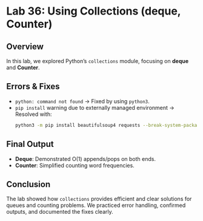 # Lab 36: Using Collections (deque, Counter)

## Overview
In this lab, we explored Python’s `collections` module, focusing on **deque** and **Counter**.

## Errors & Fixes
- `python: command not found` → Fixed by using `python3`.
- `pip install` warning due to externally managed environment → Resolved with:
  ```bash
  python3 -m pip install beautifulsoup4 requests --break-system-packages
  ```

## Final Output
- **Deque**: Demonstrated O(1) appends/pops on both ends.
- **Counter**: Simplified counting word frequencies.

## Conclusion
The lab showed how `collections` provides efficient and clear solutions for queues and counting problems. 
We practiced error handling, confirmed outputs, and documented the fixes clearly.

